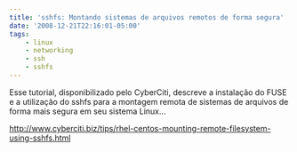 ```yaml
---
title: 'sshfs: Montando sistemas de arquivos remotos de forma segura'
date: '2008-12-21T22:16:01-05:00'
tags:
    - linux
    - networking
    - ssh
    - sshfs
---
```


Esse tutorial, disponibilizado pelo CyberCiti, descreve a instalação do FUSE e a utilização do sshfs para a montagem remota de sistemas de arquivos de forma mais segura em seu sistema Linux…

<http://www.cyberciti.biz/tips/rhel-centos-mounting-remote-filesystem-using-sshfs.html>
